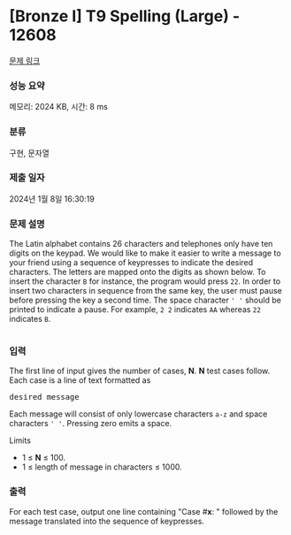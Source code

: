 # [Bronze I] T9 Spelling (Large) - 12608 

[문제 링크](https://www.acmicpc.net/problem/12608) 

### 성능 요약

메모리: 2024 KB, 시간: 8 ms

### 분류

구현, 문자열

### 제출 일자

2024년 1월 8일 16:30:19

### 문제 설명

<p>The Latin alphabet contains 26 characters and telephones only have ten digits on the keypad. We would like to make it easier to write a message to your friend using a sequence of keypresses to indicate the desired characters. The letters are mapped onto the digits as shown below. To insert the character <code>B</code> for instance, the program would press <code>22</code>. In order to insert two characters in sequence from the same key, the user must pause before pressing the key a second time. The space character <code>' '</code> should be printed to indicate a pause. For example, <code>2 2</code> indicates <code>AA</code> whereas <code>22</code> indicates <code>B</code>.</p>

<p><img alt="" src="https://onlinejudgeimages.s3.amazonaws.com/problem/12608/images-27.png"></p>

### 입력 

 <p>The first line of input gives the number of cases, <strong>N</strong>. <strong>N</strong> test cases follow. Each case is a line of text formatted as</p>

<pre>desired_message</pre>

<p>Each message will consist of only lowercase characters <code>a-z</code> and space characters <code>' '</code>. Pressing zero emits a space.</p>

<p>Limits</p>

<ul>
	<li>1 ≤ <strong>N</strong> ≤ 100.</li>
	<li>1 ≤ length of message in characters ≤ 1000.</li>
</ul>

### 출력 

 <p>For each test case, output one line containing "Case #<strong>x</strong>: " followed by the message translated into the sequence of keypresses.</p>

